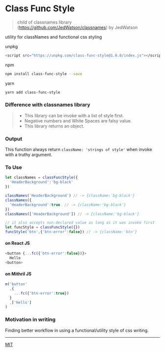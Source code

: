 Class Func Style
=================
> child of classnames library (https://github.com/JedWatson/classnames) by JedWatson

utility for classNames and functional css styling

unpkg
```sh
<script src="https://unpkg.com/class-func-style@1.0.0/index.js"></script>
```

npm
```sh
npm install class-func-style --save
```

yarn
```sh
yarn add class-func-style
```

### Difference with classnames library
> * This library can be invoke with a list of style first.
> * Negative numbers and White Spaces are falsy value.
> * This library returns an object.

### Output

This function always return `className: 'strings of style'` when invoke with a truthy argument.

### To Use
```js
let classNames = classFuncStyle({
  'HeaderBackground':'bg-black'
})

classNames('HeaderBackground') // -> {className:'bg-black'}
classNames({
  'HeaderBackground':true  // -> {className:'bg-black'}
})
classNames(['HeaderBackground']) // -> {className:'bg-black'}

// it also accepts non-declared value as long as it was invoke first
let funcStyle = classFuncStyle({})
funcStyle('btn',{'btn-error':false}) // -> {className:'btn'}
```

#### on React JS
```js
<button {...fc({'btn-error':false})}>
  Hello
<button>
```

#### on Mithril JS
```js
m('button'
  ,{
    ...fc({'btn-error':true})
  }
  ,['Hello']
)
```

### Motivation in writing
Finding better workflow in using a functional/utility style of css writing.

---
[MIT](LICENSE)